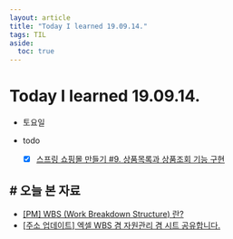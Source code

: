 ```yaml
---
layout: article
title: "Today I learned 19.09.14."
tags: TIL
aside:
  toc: true
---
```


# Today I learned 19.09.14.
- 토요일
- todo

  - [x] [스프링 쇼핑몰 만들기 #9. 상품목록과 상품조회 기능 구현](https://kuzuro.blogspot.com/2018/10/8_6.html)



## # 오늘 본 자료

- [[PM] WBS (Work Breakdown Structure) 란?](https://debasedev.tistory.com/54)
- [[주소 업데이트] 엑셀 WBS 겸 자원관리 겸 시트 공유합니다.](http://wink.egloos.com/v/4686196)

